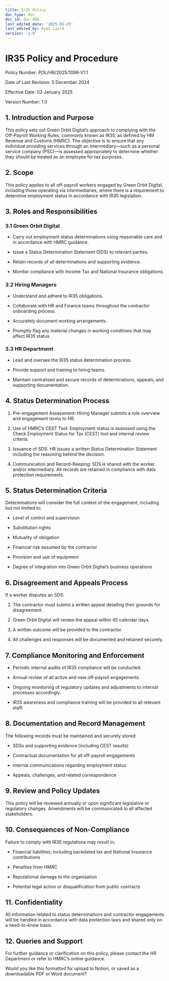 ```yaml
---
title: Ir35 Policy
doc_type: doc
doc_id: doc-996
last_edited_date: '2025-05-25'
last_edited_by: Ryan Laird
version: '1.0'
---
```


<!-- Unsupported block type: table_of_contents -->

<!-- Unsupported block type: divider -->

# IR35 Policy and Procedure

Policy Number: POL/HR/2025/1096-V1.1

Date of Last Revision: 5 December 2024

Effective Date: 03 January 2025

Version Number: 1.0

<!-- Unsupported block type: divider -->

## 1. Introduction and Purpose

This policy sets out Green Orbit Digital’s approach to complying with the Off-Payroll Working Rules, commonly known as IR35, as defined by HM Revenue and Customs (HMRC). The objective is to ensure that any individual providing services through an intermediary—such as a personal service company (PSC)—is assessed appropriately to determine whether they should be treated as an employee for tax purposes.

<!-- Unsupported block type: divider -->

## 2. Scope

This policy applies to all off-payroll workers engaged by Green Orbit Digital, including those operating via intermediaries, where there is a requirement to determine employment status in accordance with IR35 legislation.

<!-- Unsupported block type: divider -->

## 3. Roles and Responsibilities

### 3.1 Green Orbit Digital

- Carry out employment status determinations using reasonable care and in accordance with HMRC guidance.

- Issue a Status Determination Statement (SDS) to relevant parties.

- Retain records of all determinations and supporting evidence.

- Monitor compliance with Income Tax and National Insurance obligations.

### 3.2 Hiring Managers

- Understand and adhere to IR35 obligations.

- Collaborate with HR and Finance teams throughout the contractor onboarding process.

- Accurately document working arrangements.

- Promptly flag any material changes in working conditions that may affect IR35 status.

### 3.3 HR Department

- Lead and oversee the IR35 status determination process.

- Provide support and training to hiring teams.

- Maintain centralised and secure records of determinations, appeals, and supporting documentation.

<!-- Unsupported block type: divider -->

## 4. Status Determination Process

1. Pre-engagement Assessment: Hiring Manager submits a role overview and engagement terms to HR.

1. Use of HMRC’s CEST Tool: Employment status is assessed using the Check Employment Status for Tax (CEST) tool and internal review criteria.

1. Issuance of SDS: HR issues a written Status Determination Statement including the reasoning behind the decision.

1. Communication and Record-Keeping: SDS is shared with the worker and/or intermediary. All records are retained in compliance with data protection requirements.

<!-- Unsupported block type: divider -->

## 5. Status Determination Criteria

Determinations will consider the full context of the engagement, including but not limited to:

- Level of control and supervision

- Substitution rights

- Mutuality of obligation

- Financial risk assumed by the contractor

- Provision and use of equipment

- Degree of integration into Green Orbit Digital’s business operations

<!-- Unsupported block type: divider -->

## 6. Disagreement and Appeals Process

If a worker disputes an SDS:

1. The contractor must submit a written appeal detailing their grounds for disagreement.

1. Green Orbit Digital will review the appeal within 45 calendar days.

1. A written outcome will be provided to the contractor.

1. All challenges and responses will be documented and retained securely.

<!-- Unsupported block type: divider -->

## 7. Compliance Monitoring and Enforcement

- Periodic internal audits of IR35 compliance will be conducted.

- Annual review of all active and new off-payroll engagements.

- Ongoing monitoring of regulatory updates and adjustments to internal processes accordingly.

- IR35 awareness and compliance training will be provided to all relevant staff.

<!-- Unsupported block type: divider -->

## 8. Documentation and Record Management

The following records must be maintained and securely stored:

- SDSs and supporting evidence (including CEST results)

- Contractual documentation for all off-payroll engagements

- Internal communications regarding employment status

- Appeals, challenges, and related correspondence

<!-- Unsupported block type: divider -->

## 9. Review and Policy Updates

This policy will be reviewed annually or upon significant legislative or regulatory changes. Amendments will be communicated to all affected stakeholders.

<!-- Unsupported block type: divider -->

## 10. Consequences of Non-Compliance

Failure to comply with IR35 regulations may result in:

- Financial liabilities, including backdated tax and National Insurance contributions

- Penalties from HMRC

- Reputational damage to the organisation

- Potential legal action or disqualification from public contracts

<!-- Unsupported block type: divider -->

## 11. Confidentiality

All information related to status determinations and contractor engagements will be handled in accordance with data protection laws and shared only on a need-to-know basis.

<!-- Unsupported block type: divider -->

## 12. Queries and Support

For further guidance or clarification on this policy, please contact the HR Department or refer to HMRC’s online guidance.

<!-- Unsupported block type: divider -->

<!-- Unsupported block type: quote -->

<!-- Unsupported block type: divider -->

Would you like this formatted for upload to Notion, or saved as a downloadable PDF or Word document?
